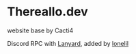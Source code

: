 # Thereallo.dev
website base by Cacti4

Discord RPC with [Lanyard](https://github.com/Phineas/lanyard), added by [lonelil](https://github.com/lonelil)
